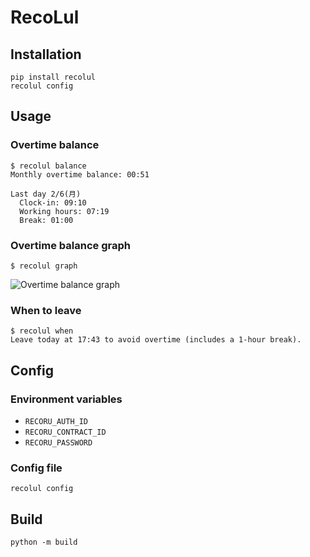 # RecoLul

## Installation

```
pip install recolul
recolul config
```

## Usage

### Overtime balance

```shell
$ recolul balance
Monthly overtime balance: 00:51

Last day 2/6(月)
  Clock-in: 09:10
  Working hours: 07:19
  Break: 01:00
```

### Overtime balance graph

```shell
$ recolul graph
```

![Overtime balance graph](./doc/graph_example.png)

### When to leave

```shell
$ recolul when
Leave today at 17:43 to avoid overtime (includes a 1-hour break).
```

## Config

### Environment variables

- `RECORU_AUTH_ID`
- `RECORU_CONTRACT_ID`
- `RECORU_PASSWORD`

### Config file

```
recolul config
```

## Build

```
python -m build
```
